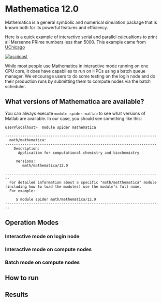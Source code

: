 # Mathematica 12.0 

Mathematica is a general symbolic and numerical simulation package that is known both for its powerful features and efficiency.

Here is a quick example of interactive serial and parallel calcualtions to print all Mersenne PRime numbers less than 5000.
This example came from [UChicago](https://rcc.uchicago.edu/docs/software/environments/mathematica/index.html)

[![asciicast](https://asciinema.org/a/250322.svg)](https://asciinema.org/a/250322?t=10)

While most people use Mathematica in interactive mode running on one CPU core, it does have capabilies to run on HPCs using a batch queue manager.
We encourage users to do some testing on the login node and do their production runs by submitting
them to compute nodes via the batch scheduler.


## What versions of Mathematica are available?

You can always execute `module spider matlab` to see what versions of Matlab are available. In our
case, you should see something like this:

```
user@localhost>  module spider mathematica

----------------------------------------------------------------------
  math/mathematica:
----------------------------------------------------------------------
    Description:
      Application for computational chemistry and biochemistry

     Versions:
        math/mathematica/12.0

------------------------------------------------------------------------
  For detailed information about a specific "math/matthematica" module (including how to load the modules) use the module's full name.
  For example:

     $ module spider math/mathematica/12.0
------------------------------------------------------------------------
```

## Operation Modes
### Interactive mode on login node

### Interactive mode on compute nodes

### Batch mode on compute nodes


## How to run

## Results

